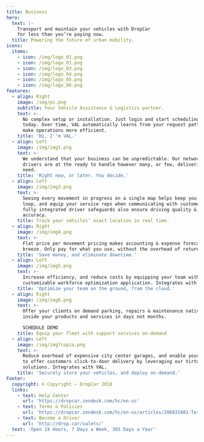```yaml
---
title: Business
hero:
  text: |-
    Transport and maintain your vehicles with DropCar 
    for less than you’re paying now.
  title: Powering the future of urban mobility.
icons:
  items:
    - icon: /img/logo_01.png
    - icon: /img/logo_02.png
    - icon: /img/logo_03.png
    - icon: /img/logo_04.png
    - icon: /img/logo_05.png
    - icon: /img/logo_06.png
features:
  - align: Right
    image: /img/pc.png
    subtitle: Your Vehicle Assistance & Logistics partner.
    text: >-
      No complex setup or installation. Just login and start scheduling requests
      today. Over time, VAL automatically learns from your request patterns to
      make operations more efficient.
    title: 'Hi, I''m VAL.'
  - align: Left
    image: /img/img1.png
    text: >-
      We understand that your business can be unpredictable. Our network of
      drivers are at the ready to handle however many, or few, deliveries you
      need.
    title: 'Right now, or later. You decide.'
  - align: Left
    image: /img/img3.png
    text: >-
      Seeing every movement in progress on a single map helps keep you in the
      loop, and equip your service reps when communicating with customers. Our
      fully integrated driver safeguards also ensure driving quality & route
      accuracy.
    title: Track your vehicles’ exact location in real time.
  - align: Right
    image: /img/img4.png
    text: >-
      Flat price per movement pricing makes accounting & expense forecasting a
      breeze. Only pay for what you use, without the overhead of return trips.
    title: 'Save money, and eliminate downtime.'
  - align: Left
    image: /img/img5.png
    text: >-
      Increase efficiency, and reduce costs by equipping your team with our
      customizable workforce optimization application. Integrates with VAL.
    title: 'Optimize your team on the ground, from the cloud.'
  - align: Right
    image: /img/img6.png
    text: >-
      Offer your clients on demand parking, repairs & maintenance natively
      inside your products and services in days not months.

      SCHEDULE DEMO
    title: Equip your fleet with support services on-demand
  - align: Left
    image: /img/img7copia.png
    text: >-
      Reduce overhead of expensive city center garages, and enable your business
      to offer customers click-to-door delivery by leveraging our Virtual Garage
      solutions. Integrates with VAL.
    title: 'Securely store your vehicles, and deploy on-demand.'
Footer:
  copyright: © Copyright – DropCar 2018
  links:
    - text: Help Center
      url: 'https://dropcar.zendesk.com/hc/en-us'
    - text: Terms & Policies
      url: 'https://dropcar.zendesk.com/hc/en-us/articles/206031681-Terms-Conditions'
    - text: Become a Driver
      url: 'http://drop.car/valets/'
  text: 'Open 24 Hours, 7 Days a Week, 365 Days a Year'
---
```


